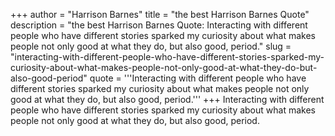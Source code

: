 +++
author = "Harrison Barnes"
title = "the best Harrison Barnes Quote"
description = "the best Harrison Barnes Quote: Interacting with different people who have different stories sparked my curiosity about what makes people not only good at what they do, but also good, period."
slug = "interacting-with-different-people-who-have-different-stories-sparked-my-curiosity-about-what-makes-people-not-only-good-at-what-they-do-but-also-good-period"
quote = '''Interacting with different people who have different stories sparked my curiosity about what makes people not only good at what they do, but also good, period.'''
+++
Interacting with different people who have different stories sparked my curiosity about what makes people not only good at what they do, but also good, period.
